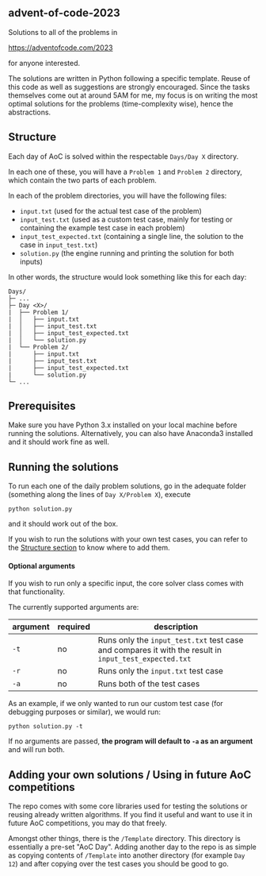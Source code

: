 ## advent-of-code-2023

Solutions to all of the problems in

https://adventofcode.com/2023

for anyone interested.

The solutions are written in Python following a specific template. Reuse of this code as well as suggestions are strongly encouraged. Since the tasks themselves come out at around 5AM for me, my focus is on writing the most optimal solutions for the problems (time-complexity wise), hence the abstractions.

## Structure

Each day of AoC is solved within the respectable `Days/Day X` directory.

In each one of these, you will have a `Problem 1` and `Problem 2` directory, which contain the two parts of each problem.

In each of the problem directories, you will have the following files:

- `input.txt` (used for the actual test case of the problem)
- `input_test.txt` (used as a custom test case, mainly for testing or containing the example test case in each problem)
- `input_test_expected.txt` (containing a single line, the solution to the case in `input_test.txt`)
- `solution.py` (the engine running and printing the solution for both inputs)

In other words, the structure would look something like this for each day:

```
Days/
├─ ...
├─ Day <X>/
|  ├── Problem 1/
|  │   ├── input.txt
|  │   ├── input_test.txt
|  │   ├── input_test_expected.txt
|  │   └── solution.py
|  └── Problem 2/
|      ├── input.txt
|      ├── input_test.txt
|      ├── input_test_expected.txt
|      └── solution.py
└─ ...
```

## Prerequisites

Make sure you have Python 3.x installed on your local machine before running the solutions. Alternatively, you can also have Anaconda3 installed and it should work fine as well.

## Running the solutions

To run each one of the daily problem solutions, go in the adequate folder (something along the lines of `Day X/Problem X`), execute

```
python solution.py
```

and it should work out of the box.

If you wish to run the solutions with your own test cases, you can refer to the [Structure section](#structure) to know where to add them.

#### Optional arguments

If you wish to run only a specific input, the core solver class comes with that functionality.

The currently supported arguments are:

| argument | required | description                                                                                           |
| -------- | -------- | ----------------------------------------------------------------------------------------------------- |
| `-t`     | no     | Runs only the `input_test.txt` test case and compares it with the result in `input_test_expected.txt` |
| `-r`     | no       | Runs only the `input.txt` test case                                                                   |
| `-a`     | no       | Runs both of the test cases                                                                           |

As an example, if we only wanted to run our custom test case (for debugging purposes or similar), we would run:

```
python solution.py -t
```
If no arguments are passed, **the program will default to `-a` as an argument** and will run both.

## Adding your own solutions / Using in future AoC competitions

The repo comes with some core libraries used for testing the solutions or reusing already written algorithms. If you find it useful and want to use it in future AoC competitions, you may do that freely.

Amongst other things, there is the `/Template` directory. This directory is essentially a pre-set "AoC Day". Adding another day to the repo is as simple as copying contents of `/Template` into another directory (for example `Day 12`) and after copying over the test cases you should be good to go.
